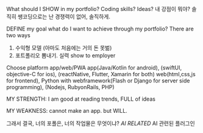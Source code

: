 What should I SHOW in my portfolio? 
Coding skills? Ideas? 내 강점이 뭐야? 솔직히 쌩코딩으로는 난 경쟁력이 없어, 솔직하게. 

DEFINE my goal
what do I want to achieve through my portfolio?
There are two ways 
1. 수익형 모델 (아마도 처음에는 거의 돈 못벎)
2. 포트폴리오 뽐내기. 실력 show to employer

Choose platform
app/web/PWA
app(Java/Kotlin for android), (swiftUI, objective-C for ios), (reactNative, Flutter, Xamarin for both)
web(html,css,js for frontend), Python with webframework(Flash or Django for server side programming), (Nodejs, RubyonRails, PHP)


MY STRENGTH:
I am good at reading trends, FULL of ideas

MY WEAKNESS:
cannot make an app. but WILL. 

그래서 결국, 너의 포폴은, 너의 작업물은 무엇이냐? 
*AI RELATED*
AI 관련된 플러그인

